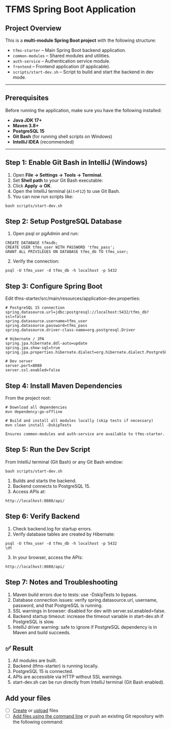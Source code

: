 # TFMS Spring Boot Application

## Project Overview

This is a **multi-module Spring Boot project** with the following structure:


- `tfms-starter` – Main Spring Boot backend application.
- `common-modules` – Shared modules and utilities.
- `auth-service` – Authentication service module.
- `frontend` – Frontend application (if applicable).
- `scripts/start-dev.sh` – Script to build and start the backend in dev mode.

---

## Prerequisites

Before running the application, make sure you have the following installed:

- **Java JDK 17+**
- **Maven 3.8+**
- **PostgreSQL 15**
- **Git Bash** (for running shell scripts on Windows)
- **IntelliJ IDEA** (recommended)

---

## Step 1: Enable Git Bash in IntelliJ (Windows)

1. Open **File → Settings → Tools → Terminal**.
2. Set **Shell path** to your Git Bash executable:
3. Click **Apply → OK**.  
4. Open the IntelliJ terminal (`Alt+F12`) to use Git Bash.  
5. You can now run scripts like:

```
bash scripts/start-dev.sh
```

## Step 2: Setup PostgreSQL Database

1. Open psql or pgAdmin and run:
```
CREATE DATABASE tfmsdb;
CREATE USER tfms_user WITH PASSWORD 'tfms_pass';
GRANT ALL PRIVILEGES ON DATABASE tfms_db TO tfms_user;
```

2. Verify the connection:
```
psql -U tfms_user -d tfms_db -h localhost -p 5432
```

## Step 3: Configure Spring Boot
Edit tfms-starter/src/main/resources/application-dev.properties:
```
# PostgreSQL 15 connection
spring.datasource.url=jdbc:postgresql://localhost:5432/tfms_db?ssl=false
spring.datasource.username=tfms_user
spring.datasource.password=tfms_pass
spring.datasource.driver-class-name=org.postgresql.Driver

# Hibernate / JPA
spring.jpa.hibernate.ddl-auto=update
spring.jpa.show-sql=true
spring.jpa.properties.hibernate.dialect=org.hibernate.dialect.PostgreSQLDialect

# Dev server
server.port=8080
server.ssl.enabled=false
```

## Step 4: Install Maven Dependencies
From the project root:
```
# Download all dependencies
mvn dependency:go-offline

# Build and install all modules locally (skip tests if necessary)
mvn clean install -DskipTests

Ensures common-modules and auth-service are available to tfms-starter.
```

## Step 5: Run the Dev Script

From IntelliJ terminal (Git Bash) or any Git Bash window:
```
bash scripts/start-dev.sh
```

1. Builds and starts the backend.
2. Backend connects to PostgreSQL 15. 
3. Access APIs at:
```
http://localhost:8080/api/
```
## Step 6: Verify Backend

1. Check backend.log for startup errors.
2. Verify database tables are created by Hibernate:
```
psql -U tfms_user -d tfms_db -h localhost -p 5432
\dt
```
3. In your browser, access the APIs:
```
http://localhost:8080/api/
```
## Step 7: Notes and Troubleshooting

1. Maven build errors due to tests: use -DskipTests to bypass.
2. Database connection issues: verify spring.datasource.url, username, password, and that PostgreSQL is running.
3. SSL warnings in browser: disabled for dev with server.ssl.enabled=false.
4. Backend startup timeout: increase the timeout variable in start-dev.sh if PostgreSQL is slow.
5. IntelliJ driver warning: safe to ignore if PostgreSQL dependency is in Maven and build succeeds.

## ✅ Result
1. All modules are built.
2. Backend (tfms-starter) is running locally.
3. PostgreSQL 15 is connected.
4. APIs are accessible via HTTP without SSL warnings.
5. start-dev.sh can be run directly from IntelliJ terminal (Git Bash enabled).


## Add your files

- [ ] [Create](https://docs.gitlab.com/ee/user/project/repository/web_editor.html#create-a-file) or [upload](https://docs.gitlab.com/ee/user/project/repository/web_editor.html#upload-a-file) files
- [ ] [Add files using the command line](https://docs.gitlab.com/ee/gitlab-basics/add-file.html#add-a-file-using-the-command-line) or push an existing Git repository with the following command:
